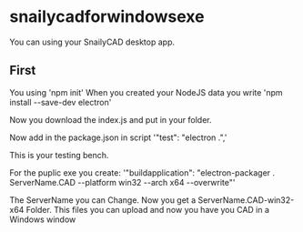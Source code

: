 # snailycadforwindowsexe
You can using your SnailyCAD desktop app. 

## First ##
You using 'npm init'
When you created your NodeJS data you write 'npm install --save-dev electron'


Now you download the index.js and put in your folder.



Now add in the package.json in script '"test": "electron .",'


This is your testing bench. 


For the puplic exe you create: '"buildapplication": "electron-packager . ServerName.CAD --platform win32 --arch x64 --overwrite"'





The ServerName you can Change. Now you get a ServerName.CAD-win32-x64 Folder. This files you can upload and now you have you CAD in a Windows window

